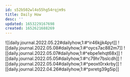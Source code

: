 ```yaml
---
id: s52b502wl4o55hg54rqjm9s
title: Daily How
desc: ''
updated: 1653229167698
created: 1652621688269
---
```


![[daily.journal.2022.05.22#dailyhow,1:#^ir46kjjk4pyt]]
![[daily.journal.2022.05.08#dailyhow,1:#^oycs7ac882m7]]
![[daily.journal.2022.05.07#dailyhow,1:#^ebpe1ehqt68x]]
![[daily.journal.2022.05.05#dailyhow,1:#^c79hr7bslcdh]]
![[daily.journal.2022.05.04#dailyhow,1:#^peoxt0rxkrby]]
![[daily.journal.2022.04.26#dailyhow,1:#^pxretg39g5ip]]
